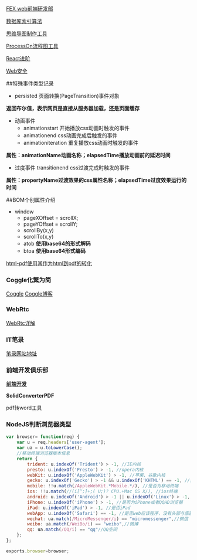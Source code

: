 [FEX web前端研发部](http://devfest14.qiniudn.com/Web/yog-framework-%E7%9B%B8%E5%AE%88%E9%BC%8E.pdf)

[数据库索引算法](http://blog.codinglabs.org/articles/theory-of-mysql-index.html)

[思维导图制作工具](https://app.wisemapping.com/c/maps/3/try)

[ProcessOn流程图工具](https://www.processon.com/diagrams)

[React进阶](http://yiminghe.me/learning-react/tutorial/zh-cn/advanced.html#/)

[Web安全](http://segmentfault.com/a/1190000003852910)

##特殊事件类型记录

+ persisted 页面转换(PageTransition)事件对象

**返回布尔值，表示网页是直接从服务器加载，还是页面缓存**
+ 动画事件
  - animationstart 开始播放css动画时触发的事件
  - animationend css动画完成后触发的事件
  - animationiteration 重复播放css动画时触发的事件

**属性：animationName动画名称；elapsedTime播放动画前的延迟时间**
+ 过度事件 transitionend css过渡完成时触发的事件

**属性：propertyName过渡效果的css属性名称；elapsedTime过度效果运行的时间**

##BOM个别属性介绍
+ window
  - pageXOffset = scrollX;
  - pageYOffset = scrollY;
  - scrollBy(x,y)
  - scrollTo(x,y)
  - atob **使用base64的形式解码**
  - btoa **使用base64形式编码**

[html-pdf使用其作为html到pdf的转化](https://www.npmjs.com/package/html-pdf#code-example)

### Coggle化繁为简

[Coggle](https://coggle.it/)
[Coggle博客](http://bloggle.coggle.it/)

### WebRtc

[WebRtc详解](http://segmentfault.com/a/1190000000733774)

### IT笔录

[笔录网站地址](http://itbilu.com/)

### 前端开发俱乐部

[**前端开发**](http://www.html-js.cn/)

**SolidConverterPDF**

pdf转word工具

### NodeJS判断浏览器类型

```javascript
var browser= function(req) {
    var u = req.headers['user-agent'];
    var ua = u.toLowerCase();
    //移动终端浏览器版本信息
    return {
        trident: u.indexOf('Trident') > -1, //IE内核
        presto: u.indexOf('Presto') > -1, //opera内核
        webKit: u.indexOf('AppleWebKit') > -1, //苹果、谷歌内核
        gecko: u.indexOf('Gecko') > -1 && u.indexOf('KHTML') == -1, //火狐内核
        mobile: !!u.match(/AppleWebKit.*Mobile.*/), //是否为移动终端
        ios: !!u.match(//(i[^;]+;( U;)? CPU.+Mac OS X/), //ios终端
        android: u.indexOf('Android') > -1 || u.indexOf('Linux') > -1, //android终端或uc浏览器
        iPhone: u.indexOf('iPhone') > -1, //是否为iPhone或者QQHD浏览器
        iPad: u.indexOf('iPad') > -1, //是否iPad
        webApp: u.indexOf('Safari') == -1, //是否web应该程序，没有头部与底部
        wechat: ua.match(/MicroMessenger/i) == "micromessenger",//微信
        weibo: ua.match(/WeiBo/i) == "weibo",//微博
        qq: ua.match(/QQ/i) == "qq"//QQ空间
    };
};

exports.browser=browser;
```
